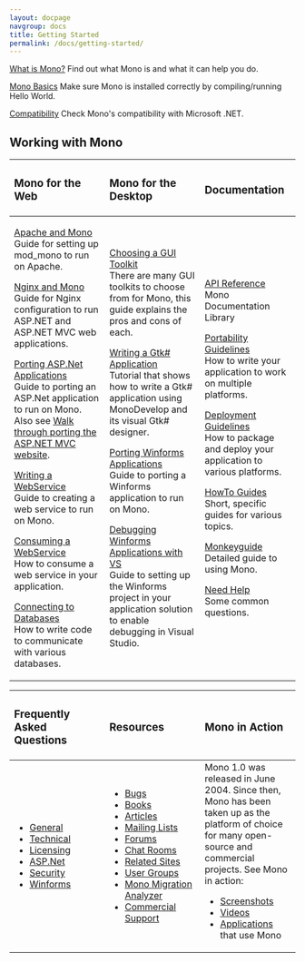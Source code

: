 ```yaml
---
layout: docpage
navgroup: docs
title: Getting Started
permalink: /docs/getting-started/
---
```


[What is Mono?]({{site.github.url}}/docs/about/what-is-mono/)
 Find out what Mono is and what it can help you do.

[Mono Basics]({{site.github.url}}/docs/getting-started/mono-basics/)
 Make sure Mono is installed correctly by compiling/running Hello World.

[Compatibility]({{site.github.url}}/docs/about/compatibility/)
 Check Mono's compatibility with Microsoft .NET.

Working with Mono
-----------------

<table>
<col width="33%" />
<col width="33%" />
<col width="33%" />
<thead>
<tr class="header">
<th align="left"><h3>Mono for the Web</h3></th>
<th align="left"><h3>Mono for the Desktop</h3></th>
<th align="left"><h3>Documentation</h3></th>
</tr>
</thead>
<tbody>
<tr class="odd">
<td align="left"><p><a href="{{site.github.url}}/old_site/Mod_mono" title="Mod mono">Apache and Mono</a> <br /> Guide for setting up mod_mono to run on Apache.</p>
<p><a href="{{site.github.url}}/old_site/FastCGI_Nginx" title="FastCGI Nginx">Nginx and Mono</a> <br /> Guide for Nginx configuration to run ASP.NET and ASP.NET MVC web applications.</p>
<p><a href="{{site.github.url}}/old_site/Guide:_Porting_ASP.NET_Applications" title="Guide: Porting ASP.NET Applications">Porting ASP.Net Applications</a> <br /> Guide to porting an ASP.Net application to run on Mono. Also see <a href="http://www.integratedwebsystems.com/2010/02/walkthrough-porting-asp-net-mvc-website-to-mono-2-6-1-and-mysql-on-linux-apache-porting-to-mono-part-3-of-3/">Walk through porting the ASP.NET MVC website</a>.</p>
<p><a href="{{site.github.url}}/old_site/Writing_a_WebService" title="Writing a WebService">Writing a WebService</a> <br /> Guide to creating a web service to run on Mono.</p>
<p><a href="{{site.github.url}}/old_site/Consuming_a_WebService" title="Consuming a WebService">Consuming a WebService</a> <br /> How to consume a web service in your application.</p>
<p><a href="{{site.github.url}}/old_site/Database_Access" title="Database Access">Connecting to Databases</a> <br /> How to write code to communicate with various databases.</p></td>
<td align="left"><p><a href="{{site.github.url}}/old_site/Gui_Toolkits" title="Gui Toolkits">Choosing a GUI Toolkit</a> <br /> There are many GUI toolkits to choose from for Mono, this guide explains the pros and cons of each.</p>
<p><a href="http://www.monodevelop.com/Stetic_GUI_Designer">Writing a Gtk# Application</a> <br /> Tutorial that shows how to write a Gtk# application using MonoDevelop and its visual Gtk# designer.</p>
<p><a href="{{site.github.url}}/old_site/Guide:_Porting_Winforms_Applications" title="Guide: Porting Winforms Applications">Porting Winforms Applications</a> <br /> Guide to porting a Winforms application to run on Mono.</p>
<p><a href="{{site.github.url}}/old_site/Guide:_Debugging_With_MWF" title="Guide: Debugging With MWF">Debugging Winforms Applications with VS</a> <br /> Guide to setting up the Winforms project in your application solution to enable debugging in Visual Studio.</p></td>
<td align="left"><p><a href="http://www.go-mono.com/docs/">API Reference</a> <br /> Mono Documentation Library</p>
<p><a href="{{site.github.url}}/old_site/Guidelines:Application_Portability" title="Guidelines:Application Portability">Portability Guidelines</a> <br /> How to write your application to work on multiple platforms.</p>
<p><a href="{{site.github.url}}/old_site/Guidelines:Application_Deployment" title="Guidelines:Application Deployment">Deployment Guidelines</a> <br /> How to package and deploy your application to various platforms.</p>
<p><a href="{{site.github.url}}/old_site/Howto" title="Howto">HowTo Guides</a> <br /> Short, specific guides for various topics.</p>
<p><a href="{{site.github.url}}/old_site/Monkeyguide" title="Monkeyguide">Monkeyguide</a> <br /> Detailed guide to using Mono.</p>
<p><a href="{{site.github.url}}/old_site/Need_Help" title="Need Help">Need Help</a> <br /> Some common questions.</p></td>
</tr>
</tbody>
</table>

<table>
<col width="33%" />
<col width="33%" />
<col width="33%" />
<thead>
<tr class="header">
<th align="left"><h3>Frequently Asked Questions</h3></th>
<th align="left"><h3>Resources</h3></th>
<th align="left"><h3>Mono in Action</h3></th>
</tr>
</thead>
<tbody>
<tr class="odd">
<td align="left"><ul>
<li><a href="{{site.github.url}}/old_site/FAQ:_General" title="FAQ: General">General</a></li>
<li><a href="{{site.github.url}}/old_site/FAQ:_Technical" title="FAQ: Technical">Technical</a></li>
<li><a href="{{site.github.url}}/old_site/FAQ:_Licensing" title="FAQ: Licensing">Licensing</a></li>
<li><a href="{{site.github.url}}/old_site/FAQ:_ASP.NET" title="FAQ: ASP.NET">ASP.Net</a></li>
<li><a href="{{site.github.url}}/old_site/FAQ:_Security" title="FAQ: Security">Security</a></li>
<li><a href="{{site.github.url}}/old_site/FAQ:_Winforms" title="FAQ: Winforms">Winforms</a></li>
</ul></td>
<td align="left"><ul>
<li><a href="{{site.github.url}}/old_site/Bugs" title="Bugs">Bugs</a></li>
<li><a href="{{site.github.url}}/old_site/Books" title="Books">Books</a></li>
<li><a href="{{site.github.url}}/old_site/Articles" title="Articles">Articles</a></li>
<li><a href="{{site.github.url}}/old_site/Mailing_Lists" title="Mailing Lists">Mailing Lists</a></li>
<li><a href="http://www.go-mono.com/forums/">Forums</a></li>
<li><a href="{{site.github.url}}/old_site/IRC" title="IRC">Chat Rooms</a></li>
<li><a href="{{site.github.url}}/old_site/Related_Mono_Sites" title="Related Mono Sites">Related Sites</a></li>
<li><a href="{{site.github.url}}/old_site/User_Groups" title="User Groups">User Groups</a></li>
<li><a href="{{site.github.url}}/old_site/MoMA">Mono Migration Analyzer</a></li>
<li><a href="{{site.github.url}}/old_site/Support" title="Support">Commercial Support</a></li>
</ul></td>
<td align="left">Mono 1.0 was released in June 2004. Since then, Mono has been taken up as the platform of choice for many open-source and commercial projects. See Mono in action:
<ul>
<li><a href="{{site.github.url}}/old_site/Screenshots" title="Screenshots">Screenshots</a></li>
<li><a href="{{site.github.url}}/old_site/Videos" title="Videos">Videos</a></li>
<li><a href="{{site.github.url}}/old_site/Software" title="Software">Applications</a> that use Mono</li>
</ul></td>
</tr>
</tbody>
</table>
